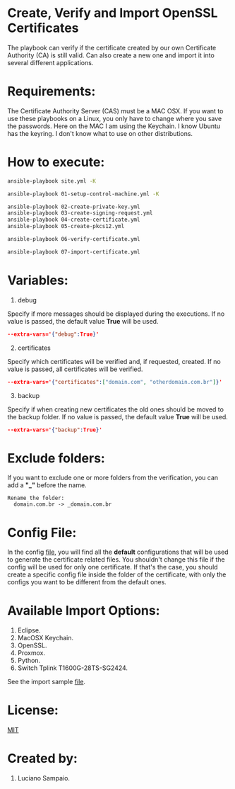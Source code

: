 # Create, Verify and Import OpenSSL Certificates

The playbook can verify if the certificate created by our own Certificate Authority (CA) is still valid. Can also create a new one and import it into several different applications.

# Requirements:

The Certificate Authority Server (CAS) must be a MAC OSX. If you want to use these playbooks on a Linux, you only have to change where you save the passwords. Here on the MAC I am using the Keychain. I know Ubuntu has the keyring. I don't know what to use on other distributions.

# How to execute:

  ```bash
  ansible-playbook site.yml -K 
  ```

  ```bash
  ansible-playbook 01-setup-control-machine.yml -K 
  ```
  
  ```bash
  ansible-playbook 02-create-private-key.yml
  ansible-playbook 03-create-signing-request.yml
  ansible-playbook 04-create-certificate.yml
  ansible-playbook 05-create-pkcs12.yml
  ```

  ```bash
  ansible-playbook 06-verify-certificate.yml
  ```  
  
  ```bash
  ansible-playbook 07-import-certificate.yml
  ```

# Variables:

1. debug

Specify if more messages should be displayed during the executions.
If no value is passed, the default value **True** will be used.

  ```json
  --extra-vars='{"debug":True}'
  ```

2. certificates

Specify which certificates will be verified and, if requested, created.
If no value is passed, all certificates will be verified.
  ```json
  --extra-vars='{"certificates":["domain.com", "otherdomain.com.br"]}'
  ```

3. backup

Specify if when creating new certificates the old ones should be moved to the backup folder.
If no value is passed, the default value **True** will be used.
  ```json
  --extra-vars='{"backup":True}'
  ```

# Exclude folders:

If you want to exclude one or more folders from the verification, you can add a **"_"** before the name.

  ```
  Rename the folder:
    domain.com.br -> _domain.com.br
  ```

# Config File:

In the config [file](roles/certificate/files/config.yml "Config File"), you will find all the **default** configurations that will be used to generate the certificate related files. You shouldn't change this file if the config will be used for only one certificate. If that's the case, you should create a specific config file inside the folder of the certificate, with only the configs you want to be different from the default ones.

# Available Import Options:

1. Eclipse.
2. MacOSX Keychain.
3. OpenSSL.
4. Proxmox.
5. Python.
6. Switch Tplink T1600G-28TS-SG2424.

See the import sample [file](roles/certificate/files/import-sample.yml "Import Sample File").

# License:

[MIT](LICENSE "MIT License")

# Created by: 

1. Luciano Sampaio.
